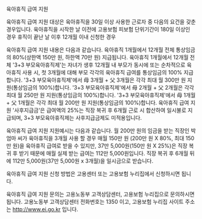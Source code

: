육아휴직 급여 지원


육아휴직 급여 지원 대상은 육아휴직을 30일 이상 사용한 근로자 중 다음의 요건을 갖춘 경우입니다.
육아휴직을 시작한 날 이전에 고용보험 피보험 단위기간이 180일 이상인 경우
휴직이 끝난 날 이후 12개월 이내 신청한 경우


육아휴직 급여 지원 내용은 다음과 같습니다.
육아휴직 1개월에서 12개월 전체 통상임금의 80%(상한액 150만 원, 하한액 70만 원) 지급됩니다.
육아휴직 1개월에서 12개월 전체 '3+3 부모육아휴직제'는 자녀가 생후 12개월 내 부모가 동시에 또는 순차적으로 육아휴직 사용 시, 첫 3개월에 대해 부모 각각의 육아휴직 급여를 통상임금의 100% 지급합니다.
'3+3 부모육아휴직제'에서 母 3개월 + 父 3개월은 각각 최대 월 300만 원 지원(통상임금의 100%)합니다.
'3+3 부모육아휴직제'에서 母 2개월 + 父 2개월은 각각 최대 월 250만 원 지원(통상임금의 100%)합니다.
'3+3 부모육아휴직제'에서 母 1개월 + 父 1개월은 각각 최대 월 200만 원 지원(통상임금의 100%)합니다.
육아휴직 급여 지원 '사후지급금'은 급여액의 25%는 직장 복귀 후 6개월 근로 시 합산하여 일시불로 지급되며, 3+3 부모육아휴직제는 사후지급금제도 미적용입니다.


육아휴직 급여 지원 지원예시는 다음과 같습니다. 월 200만 원의 임금을 받는 직장인 박엄마 씨가 육아휴직을 3개월 사용 할 경우 매월 150만 원 (200만 원 X 80%, 최대 150만 원)을 육아휴직 급여로 받을 수 있지만, 37만 5,000원(150만 원 X 25%)은 직장 복귀 후 받기 때문에 매월 실제 받는 급여는 112만 5,000원입니다. 직장 복귀 후 6개월 뒤에 112만 5,000원(37만 5,000원 x 3개월)을 일시금으로 받습니다.


육아휴직 급여 지원 신청 방법은 고용센터 또는 고용보험 누리집에서 신청하시면 됩니다.


육아휴직 급여 지원 문의는 고용노동부 고객상담센터, 고용보험 누리집으로 문의하시면 됩니다.
고용노동부 고객상담센터 전화번호는 1350 이고, 고용보험 누리집 사이트 주소는 http://www.ei.go.kr 입니다.